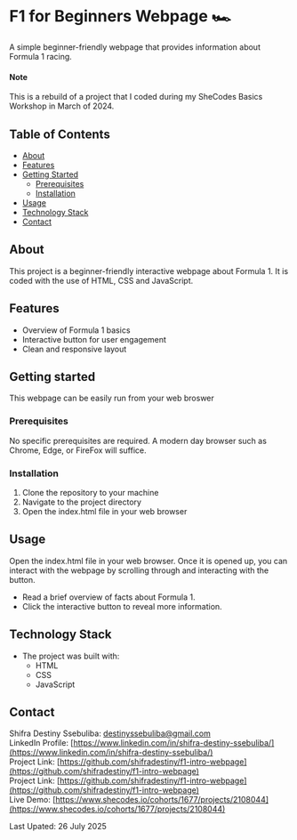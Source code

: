 # F1 for Beginners Webpage 🏎️

A simple beginner-friendly webpage that provides information about Formula 1 racing.  

#### Note

This is a rebuild of a project that I coded during my SheCodes Basics Workshop in March of 2024.  

## Table of Contents

* [About](#about)
* [Features](#features)
* [Getting Started](#getting-started)
    * [Prerequisites](#prerequisites)
    * [Installation](#installation)
* [Usage](#usage)
* [Technology Stack](#technology-stack)
* [Contact](#contact)

## About

This project is a beginner-friendly interactive webpage about Formula 1. It is coded with the use of HTML, CSS and JavaScript.

## Features

* Overview of Formula 1 basics
* Interactive button for user engagement
* Clean and responsive layout

## Getting started

This webpage can be easily run from your web broswer

### Prerequisites

No specific prerequisites are required. A modern day browser such as Chrome, Edge, or FireFox will suffice. 

### Installation 

1. Clone the repository to your machine
2. Navigate to the project directory
3. Open the index.html file in your web browser

## Usage

Open the index.html file in your web browser. Once it is opened up, you can interact with the webpage by scrolling through and interacting with the button.

* Read a brief overview of facts about Formula 1.
* Click the interactive button to reveal more information.

## Technology Stack

* The project was built with:
    * HTML
    * CSS
    * JavaScript

## Contact
Shifra Destiny Ssebuliba: [destinyssebuliba@gmail.com](destinyssebuliba@gmail.com)  
LinkedIn Profile: [https://www.linkedin.com/in/shifra-destiny-ssebuliba/](https://www.linkedin.com/in/shifra-destiny-ssebuliba/)  
Project Link: [https://github.com/shifradestiny/f1-intro-webpage](https://github.com/shifradestiny/f1-intro-webpage)  
Project Link: [https://github.com/shifradestiny/f1-intro-webpage](https://github.com/shifradestiny/f1-intro-webpage)  
Live Demo: [https://www.shecodes.io/cohorts/1677/projects/2108044](https://www.shecodes.io/cohorts/1677/projects/2108044)  

Last Upated: 26 July 2025

